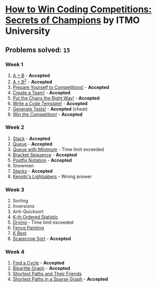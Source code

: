 # [How to Win Coding Competitions: Secrets of Champions](https://www.edx.org/course/how-win-coding-competitions-secrets-itmox-i2cpx-0) by ITMO University

## Problems solved: `15`

### Week 1
1. [A + B](https://github.com/kantuni/edX/tree/master/ITMOx%20-%20How%20to%20Win%20Coding%20Competitions/Week%201/A%2BB) - **Accepted**
2. [A + B<sup>2</sup>](https://github.com/kantuni/edX/tree/master/ITMOx%20-%20How%20to%20Win%20Coding%20Competitions/Week%201/A%20%2B%20B2) - **Accepted**
3. [Prepare Yourself to Competitions!](https://github.com/kantuni/edX/tree/master/ITMOx%20-%20How%20to%20Win%20Coding%20Competitions/Week%201/Prepare%20Yourself%20to%20Competitions) - **Accepted**
4. [Create a Team!](https://github.com/kantuni/edX/tree/master/ITMOx%20-%20How%20to%20Win%20Coding%20Competitions/Week%201/Create%20a%20Team) - **Accepted**
5. [Put the Chairs the Right Way!](https://github.com/kantuni/edX/tree/master/ITMOx%20-%20How%20to%20Win%20Coding%20Competitions/Week%201/Put%20the%20Chairs%20the%20Right%20Way) - **Accepted**
6. [Write a Code Template!](https://github.com/kantuni/edX/tree/master/ITMOx%20-%20How%20to%20Win%20Coding%20Competitions/Week%201/Write%20a%20Code%20Template) - **Accepted**
7. [Generate Tests!](https://github.com/kantuni/edX/tree/master/ITMOx%20-%20How%20to%20Win%20Coding%20Competitions/Week%201/Generate%20Tests) - **Accepted** (cheat)
8. [Win the Competition!](https://github.com/kantuni/edX/tree/master/ITMOx%20-%20How%20to%20Win%20Coding%20Competitions/Week%201/Win%20the%20Competition) - **Accepted**

### Week 2
1. [Stack](https://github.com/kantuni/edX/tree/master/ITMOx%20-%20How%20to%20Win%20Coding%20Competitions/Week%202/Stack) - **Accepted**
2. [Queue](https://github.com/kantuni/edX/tree/master/ITMOx%20-%20How%20to%20Win%20Coding%20Competitions/Week%202/Queue) - **Accepted**
3. [Queue with Minimum](https://github.com/kantuni/edX/tree/master/ITMOx%20-%20How%20to%20Win%20Coding%20Competitions/Week%202/Queue%20with%20Minimum) - Time limit exceeded
4. [Bracket Sequence](https://github.com/kantuni/edX/tree/master/ITMOx%20-%20How%20to%20Win%20Coding%20Competitions/Week%202/Bracket%20Sequence) - **Accepted**
5. [Postfix Notation](https://github.com/kantuni/edX/tree/master/ITMOx%20-%20How%20to%20Win%20Coding%20Competitions/Week%202/Postfix%20Notation) - **Accepted**
6. Snowmen
7. [Stacks](https://github.com/kantuni/edX/tree/master/ITMOx%20-%20How%20to%20Win%20Coding%20Competitions/Week%202/Stacks) - **Accepted**
8. [Kenobi's Lightsabers](https://github.com/kantuni/edX/tree/master/ITMOx%20-%20How%20to%20Win%20Coding%20Competitions/Week%202/Kenobis%20Lightsabers) - Wrong answer

### Week 3
1. Sorting
2. Inversions
3. Anti-Quicksort
4. [K-th Ordered Statistic](https://github.com/kantuni/edX/tree/master/ITMOx%20-%20How%20to%20Win%20Coding%20Competitions/Week%203/K-th%20Ordered%20Statistics)
5. [Drying](https://github.com/kantuni/edX/tree/master/ITMOx%20-%20How%20to%20Win%20Coding%20Competitions/Week%203/Drying) - Time limit exceeded
6. [Fence Painting](https://github.com/kantuni/edX/tree/master/ITMOx%20-%20How%20to%20Win%20Coding%20Competitions/Week%203/Fence%20Painting)
7. [K Best](https://github.com/kantuni/edX/tree/master/ITMOx%20-%20How%20to%20Win%20Coding%20Competitions/Week%203/K%20Best)
8. [Scarecrow Sort](https://github.com/kantuni/edX/tree/master/ITMOx%20-%20How%20to%20Win%20Coding%20Competitions/Week%203/Scarecrow%20Sort) - **Accepted**

### Week 4
1. [Find a Cycle](https://github.com/kantuni/edX/tree/master/ITMOx%20-%20How%20to%20Win%20Coding%20Competitions/Week%204/Find%20a%20Cycle) - **Accepted**
2. [Bipartite Graph](https://github.com/kantuni/edX/tree/master/ITMOx%20-%20How%20to%20Win%20Coding%20Competitions/Week%204/Bipartite%20Graph) - **Accepted**
3. [Shortest Paths and Their Friends](https://github.com/kantuni/edX/tree/master/ITMOx%20-%20How%20to%20Win%20Coding%20Competitions/Week%204/Shortest%20Paths%20and%20Their%20Friends)
4. [Shortest Paths in a Sparse Graph](https://github.com/kantuni/edX/tree/master/ITMOx%20-%20How%20to%20Win%20Coding%20Competitions/Week%204/Shortest%20Paths%20in%20a%20Sparse%20Graph) - **Accepted**
